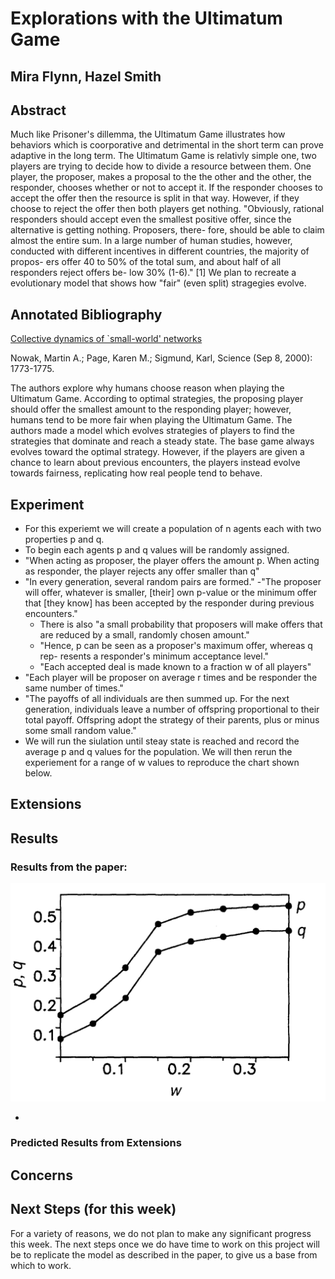 # Explorations with the Ultimatum Game
## Mira Flynn, Hazel Smith

## Abstract

Much like Prisoner's dillemma, the Ultimatum Game illustrates how behaviors which is coorporative and detrimental in the short term can prove adaptive in the long term. The Ultimatum Game is relativly simple one, two players are trying to decide how to divide a resource between them. One player, the proposer, makes a proposal to the the other and the other, the responder, chooses whether or not to accept it. If the responder chooses to accept the offer then the resource is split in that way. However, if they choose to reject the offer then both players get nothing. "Obviously, rational responders should accept even the smallest positive offer, since the alternative is getting nothing. Proposers, there- fore, should be able to claim almost the entire sum. In a large number of human studies, however, conducted with different incentives in different countries, the majority of propos- ers offer 40 to 50% of the total sum, and about half of all responders reject offers be- low 30% (1-6)." [1] We plan to recreate a evolutionary model that shows how "fair" (even split) stragegies evolve. 

## Annotated Bibliography

[Collective dynamics of `small-world' networks](../Original_Paper.pdf)

Nowak, Martin A.; Page, Karen M.; Sigmund, Karl, Science (Sep 8, 2000): 1773-1775. 

The authors explore why humans choose reason when playing the Ultimatum Game. According to optimal strategies, the proposing player should offer the smallest amount to the responding player; however, humans tend to be more fair when playing the Ultimatum Game. The authors made a model which evolves strategies of players to find the strategies that dominate and reach a steady state. The base game always evolves toward the optimal strategy. However, if the players are given a chance to learn about previous encounters, the players instead evolve towards fairness, replicating how real people tend to behave.


## Experiment
- For this experiemt we will create a population of n agents each with two properties p and q.
- To begin each agents p and q values will be randomly assigned. 
- "When acting as proposer, the player offers the amount p. When acting as responder, the player rejects any offer smaller than q"
- "In every generation, several random pairs are formed."
	-"The proposer will offer, whatever is smaller, [their] own p-value or the minimum offer that [they know] has been accepted by the responder during previous encounters."
	- There is also "a small probability that proposers will make offers that are reduced by a small, randomly chosen amount."
	- "Hence, p can be seen as a proposer's maximum offer, whereas q rep- resents a responder's minimum acceptance level."
	- "Each accepted deal is made known to a fraction w of all players" 
- "Each player will be proposer on average r times and be responder the same number of times."
- "The payoffs of all individuals are then summed up. For the next generation, individuals leave a number of offspring proportional to their total payoff. Offspring adopt the strategy of their parents, plus or minus some small random value."
- We will run the siulation until steay state is reached and record the average p and q values for the population. We will then rerun the experiement for a range of w values to reproduce the chart shown below.
## Extensions


## Results

### Results from the paper:
![Results From Paper](images/Expected_Results.jpg)

-
### Predicted Results from Extensions


## Concerns


## Next Steps (for this week)

For a variety of reasons, we do not plan to make any significant progress this week. The next steps once we do have time to work on this project will be to replicate the model as described in the paper, to give us a base from which to work. 



